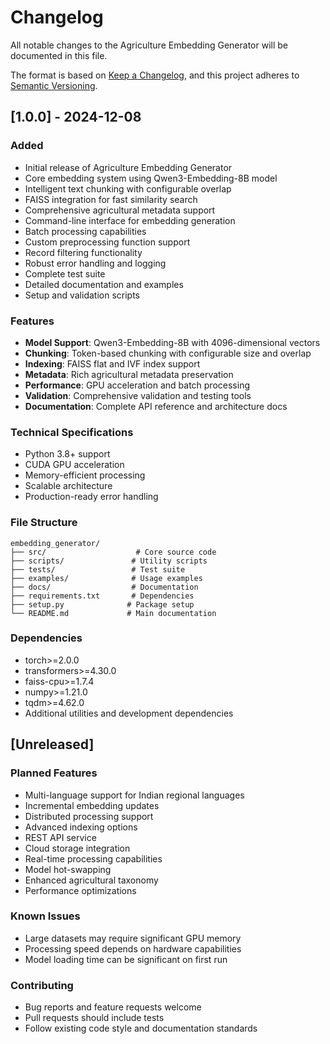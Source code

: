 # Changelog

All notable changes to the Agriculture Embedding Generator will be documented in this file.

The format is based on [Keep a Changelog](https://keepachangelog.com/en/1.0.0/),
and this project adheres to [Semantic Versioning](https://semver.org/spec/v2.0.0.html).

## [1.0.0] - 2024-12-08

### Added
- Initial release of Agriculture Embedding Generator
- Core embedding system using Qwen3-Embedding-8B model
- Intelligent text chunking with configurable overlap
- FAISS integration for fast similarity search
- Comprehensive agricultural metadata support
- Command-line interface for embedding generation
- Batch processing capabilities
- Custom preprocessing function support
- Record filtering functionality
- Robust error handling and logging
- Complete test suite
- Detailed documentation and examples
- Setup and validation scripts

### Features
- **Model Support**: Qwen3-Embedding-8B with 4096-dimensional vectors
- **Chunking**: Token-based chunking with configurable size and overlap
- **Indexing**: FAISS flat and IVF index support
- **Metadata**: Rich agricultural metadata preservation
- **Performance**: GPU acceleration and batch processing
- **Validation**: Comprehensive validation and testing tools
- **Documentation**: Complete API reference and architecture docs

### Technical Specifications
- Python 3.8+ support
- CUDA GPU acceleration
- Memory-efficient processing
- Scalable architecture
- Production-ready error handling

### File Structure
```
embedding_generator/
├── src/                    # Core source code
├── scripts/               # Utility scripts
├── tests/                 # Test suite
├── examples/              # Usage examples
├── docs/                  # Documentation
├── requirements.txt       # Dependencies
├── setup.py              # Package setup
└── README.md             # Main documentation
```

### Dependencies
- torch>=2.0.0
- transformers>=4.30.0
- faiss-cpu>=1.7.4
- numpy>=1.21.0
- tqdm>=4.62.0
- Additional utilities and development dependencies

## [Unreleased]

### Planned Features
- Multi-language support for Indian regional languages
- Incremental embedding updates
- Distributed processing support
- Advanced indexing options
- REST API service
- Cloud storage integration
- Real-time processing capabilities
- Model hot-swapping
- Enhanced agricultural taxonomy
- Performance optimizations

### Known Issues
- Large datasets may require significant GPU memory
- Processing speed depends on hardware capabilities
- Model loading time can be significant on first run

### Contributing
- Bug reports and feature requests welcome
- Pull requests should include tests
- Follow existing code style and documentation standards